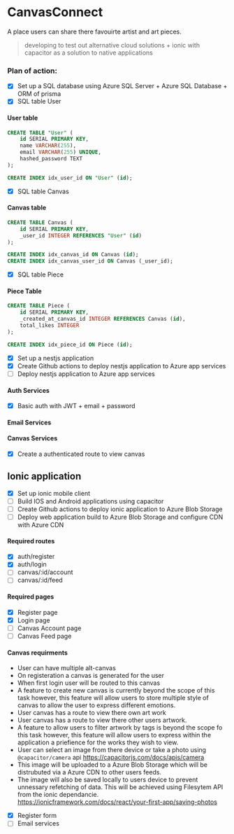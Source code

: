 # CanvasConnect
A place users can share there favouirte artist and art pieces. 
> developing to test out alternative cloud solutions + ionic with capacitor as a solution to native applications
### Plan of action:
- [x] Set up a SQL database using Azure SQL Server + Azure SQL Database + ORM of prisma
- [x] SQL table User
#### User table
```sql
CREATE TABLE "User" (
    id SERIAL PRIMARY KEY,
    name VARCHAR(255),
    email VARCHAR(255) UNIQUE,
    hashed_password TEXT
);

CREATE INDEX idx_user_id ON "User" (id);
```
- [x] SQL table Canvas
#### Canvas table
```sql
CREATE TABLE Canvas (
    id SERIAL PRIMARY KEY,
    _user_id INTEGER REFERENCES "User" (id)
);

CREATE INDEX idx_canvas_id ON Canvas (id);
CREATE INDEX idx_canvas_user_id ON Canvas (_user_id);
```
- [x] SQL table Piece
#### Piece Table
```sql
CREATE TABLE Piece (
    id SERIAL PRIMARY KEY,
    _created_at_canvas_id INTEGER REFERENCES Canvas (id),
    total_likes INTEGER
);

CREATE INDEX idx_piece_id ON Piece (id);
```
- [x] Set up a nestjs application 
- [x] Create Github actions to deploy nestjs application to Azure app services
- [ ] Deploy nestjs application to Azure app services
####  Auth Services
- [x] Basic auth with JWT + email + password
#### Email Services
#### Canvas Services
- [x] Create a authenticated route to view canvas
## Ionic application 
- [x] Set up ionic mobile client
- [ ] Build IOS and Android applications using capacitor
- [ ] Create Github actions to deploy ionic application to Azure Blob Storage
- [ ] Deploy web application build to Azure Blob Storage and configure CDN with Azure CDN

#### Required routes
- [x] auth/register
- [x] auth/login
- [ ] canvas/:id/account
- [ ] canvas/:id/feed

#### Required pages
- [x] Register page
- [x] Login page
- [ ] Canvas Account page
- [ ] Canvas Feed page

#### Canvas requirments
- User can have multiple alt-canvas
- On registeration a canvas is generated for the user
- When first login user will be routed to this canvas
- A feature to create new canvas is currently beyond the scope of this task 
however, this feature will allow users to store multiple style of canvas to
allow the user to express different emotions.
- User canvas has a route to view there own art work
- User canvas has a route to view there other users artwork.
- A feature to allow users to filter artwork by tags is beyond the scope fo this 
task however, this feature will allow users to express within the application
a priefience for the works they wish to view.
- User can select an image from there device or take a photo using `@capacitor/camera` api 
https://capacitorjs.com/docs/apis/camera
- This image will be uploaded to a Azure Blob Storage which will be distrubuted via a Azure CDN
to other users feeds.
- The image will also be saved locally to users device to prevent unnessary refetching of data. 
This will be achieved using Filesytem API from the ionic dependancie. https://ionicframework.com/docs/react/your-first-app/saving-photos 
- [x] Register form
- [ ] Email services
